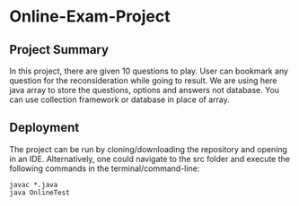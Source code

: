# Online-Exam-Project

Project Summary
---------------
In this project, there are given 10 questions to play. User can bookmark any question for the reconsideration while going to result.
We are using here java array to store the questions, options and answers not database. You can use collection framework or database in place of array.

Deployment
---------
The project can be run by cloning/downloading the repository and opening in an IDE. Alternatively, one could navigate to the src folder and execute the following commands in the terminal/command-line:
```
javac *.java
java OnlineTest
```

